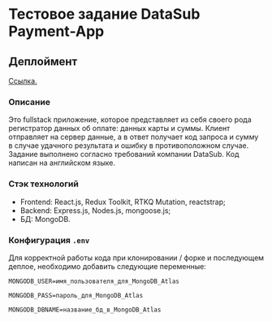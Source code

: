 # Тестовое задание DataSub Payment-App

## Деплоймент

[Ссылка.](https://datasub-payment-app.herokuapp.com/)

### Описание

Это fullstack приложение, которое представляет из себя своего рода регистратор данных об оплате: данных карты и суммы. Клиент отправляет на сервер данные, а в ответ получает код запроса и сумму в случае удачного результата и ошибку в противоположном случае. Задание выполнено согласно требований компании DataSub. Код написан на английском языке.

### Стэк технологий

 - Frontend: React.js, Redux Toolkit, RTKQ Mutation, reactstrap;
 - Backend: Express.js, Nodes.js, mongoose.js;
 - БД: MongoDB.

### Конфигурация `.env`

Для корректной работы кода при клонировании / форке и последующем деплое, необходимо добавить следующие переменные:

`MONGODB_USER=имя_пользователя_для_MongoDB_Atlas`

`MONGODB_PASS=пароль_для_MongoDB_Atlas`

`MONGODB_DBNAME=название_бд_в_MongoDB_Atlas`